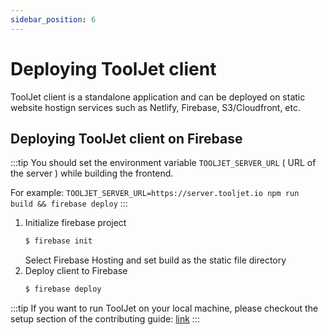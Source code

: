 ```yaml
---
sidebar_position: 6
---
```


# Deploying ToolJet client

ToolJet client is a standalone application and can be deployed on static website hostign services such as Netlify, Firebase, S3/Cloudfront, etc. 

## Deploying ToolJet client on Firebase

:::tip
You should set the environment variable `TOOLJET_SERVER_URL` ( URL of the server ) while building the frontend.  
   
For example: `TOOLJET_SERVER_URL=https://server.tooljet.io npm run build && firebase deploy`
:::

1. Initialize firebase project
    ```bash
    $ firebase init 
    ```
    Select Firebase Hosting and set build as the static file directory
2. Deploy client to Firebase   
    ```bash
    $ firebase deploy
    ```
   
:::tip
If you want to run ToolJet on your local machine, please checkout the setup section of the contributing guide: [link](/docs/contributing-guide/setup/docker)
:::

